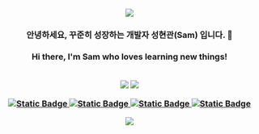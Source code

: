 <h4 align="center"> <img src="https://capsule-render.vercel.app/api?type=waving&color=auto&height=200&section=header&text=Sam's%20Github&fontSize=90"/> </h4>

<h3 align="center"> 안녕하세요, 꾸준히 성장하는 개발자 성현관(Sam) 입니다. 🔭 </h3>

<h3 align="center"> Hi there, I'm Sam who loves learning new things! <br> <br>

  <a href="mailto:gwansammy@gmail.com"><img src="https://img.shields.io/badge/Gmail-D0A9F5?style=flat-square&logo=Gmail&logoColor=white&link=mailto:gwansammy@gmail.com"/></a> <a href="https://iossammy.tistory.com/"> <img src="https://img.shields.io/badge/Blog-green"/> 
<br>

![Static Badge](https://img.shields.io/badge/iOS-%23000000)
![Static Badge](https://img.shields.io/badge/Swift-%23F05138)
![Static Badge](https://img.shields.io/badge/RxSwift-%23B7178C)
![Static Badge](https://img.shields.io/badge/UIKit-%232396F3) <br>

<img src="https://github-readme-stats.vercel.app/api/top-langs/?username=samusesapple&layout=compact">
</h3>
<br>
